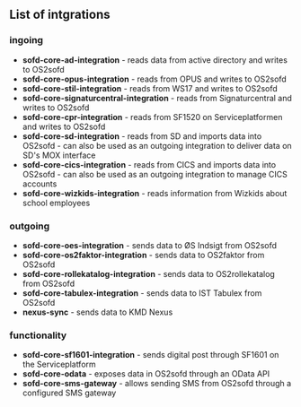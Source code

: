 ## List of intgrations

### ingoing
- **sofd-core-ad-integration** - reads data from active directory and writes to OS2sofd
- **sofd-core-opus-integration** - reads from OPUS and writes to OS2sofd
- **sofd-core-stil-integration** - reads from WS17 and writes to OS2sofd
- **sofd-core-signaturcentral-integration** - reads from Signaturcentral and writes to OS2sofd
- **sofd-core-cpr-integration** - reads from SF1520 on Serviceplatformen and writes to OS2sofd
- **sofd-core-sd-integration** - reads from SD and imports data into OS2sofd - can also be used as an outgoing integration to deliver data on SD's MOX interface
- **sofd-core-cics-integration** - reads from CICS and imports data into OS2sofd - can also be used as an outgoing integration to manage CICS accounts
- **sofd-core-wizkids-integration** - reads information from Wizkids about school employees

### outgoing
- **sofd-core-oes-integration** - sends data to ØS Indsigt from OS2sofd
- **sofd-core-os2faktor-integration** - sends data to OS2faktor from OS2sofd
- **sofd-core-rollekatalog-integration** - sends data to OS2rollekatalog from OS2sofd
- **sofd-core-tabulex-integration** - sends data to IST Tabulex from OS2sofd
- **nexus-sync** - sends data to KMD Nexus

### functionality
- **sofd-core-sf1601-integration** - sends digital post through SF1601 on the Serviceplatform
- **sofd-core-odata** - exposes data in OS2sofd through an OData API
- **sofd-core-sms-gateway** - allows sending SMS from OS2sofd through a configured SMS gateway

